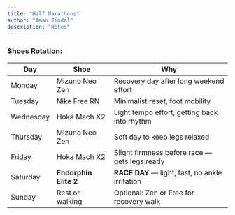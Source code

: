 ```yaml
---
title: "Half Marathons"
author: "Aman Jindal"
description: "Notes"
---
```


### **Shoes Rotation:**

| **Day**     | **Shoe**            | **Why** |
|-------------|---------------------|---------|
| Monday      | Mizuno Neo Zen      | Recovery day after long weekend effort |
| Tuesday     | Nike Free RN        | Minimalist reset, foot mobility |
| Wednesday   | Hoka Mach X2        | Light tempo effort, getting back into rhythm |
| Thursday    | Mizuno Neo Zen      | Soft day to keep legs relaxed |
| Friday      | Hoka Mach X2        | Slight firmness before race — gets legs ready |
| Saturday    | **Endorphin Elite 2** | **RACE DAY** — light, fast, no ankle irritation |
| Sunday      | Rest or walking     | Optional: Zen or Free for recovery walk |

